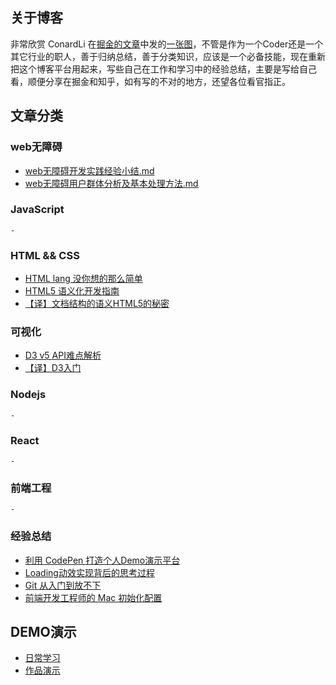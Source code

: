 ## 关于博客

非常欣赏 ConardLi 在[掘金的文章](https://juejin.im/post/5cc1da82f265da036023b628)中发的[一张图](./images/fe.png)，不管是作为一个Coder还是一个其它行业的职人，善于归纳总结，善于分类知识，应该是一个必备技能，现在重新把这个博客平台用起来，写些自己在工作和学习中的经验总结，主要是写给自己看，顺便分享在掘金和知乎，如有写的不对的地方，还望各位看官指正。

## 文章分类

### web无障碍

- [web无障碍开发实践经验小结.md](./2019/web无障碍开发实践经验小结.md)
- [web无障碍用户群体分析及基本处理方法.md](./2019/web无障碍用户群体分析及基本处理方法.md)

### JavaScript

    -

### HTML && CSS

- [HTML lang 没你想的那么简单](./2019/HTML-lang没你想的那么简单.md)
- [HTML5 语义化开发指南](./2019/HTML5语义化开发指南.md)
- [【译】文档结构的语义HTML5的秘密](./2019/【译】文档结构的语义HTML5的秘密.md)

### 可视化

- [D3 v5 API难点解析](./2019/D3-v5-API难点解析.md)
- [【译】D3入门](./2019/【译】D3入门.md)

### Nodejs

    -

### React

    -

### 前端工程

    -

### 经验总结

- [利用 CodePen 打造个人Demo演示平台](./2019/利用%20CodePen%20打造个人Demo演示平台.md)
- [Loading动效实现背后的思考过程](./2019/Loading动效实现背后的思考过程.md)
- [Git 从入门到放不下](./2019/Git从入门到放不下.md)
- [前端开发工程师的 Mac 初始化配置](./2019/前端开发工程师的Mac初始化配置.md)

## DEMO演示

- [日常学习](./page/learning.md)
- [作品演示](./page/production.md)